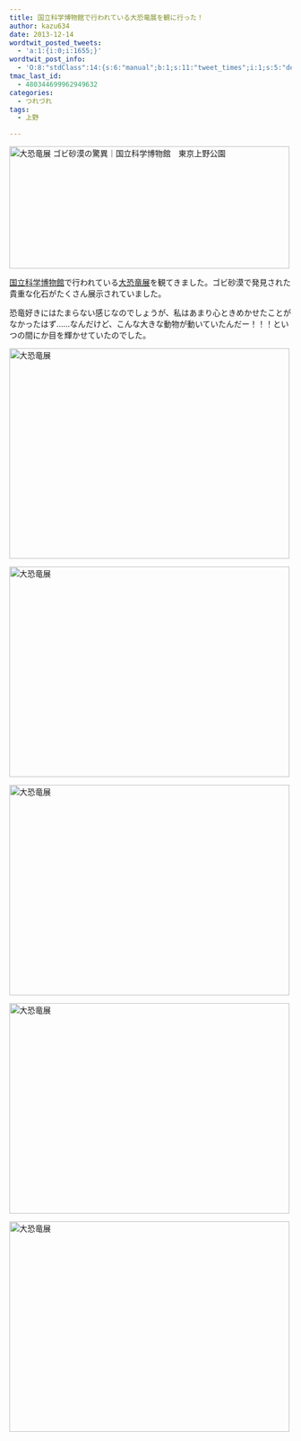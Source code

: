 ```yaml
---
title: 国立科学博物館で行われている大恐竜展を観に行った！
author: kazu634
date: 2013-12-14
wordtwit_posted_tweets:
  - 'a:1:{i:0;i:1655;}'
wordtwit_post_info:
  - 'O:8:"stdClass":14:{s:6:"manual";b:1;s:11:"tweet_times";i:1;s:5:"delay";s:1:"0";s:7:"enabled";s:1:"1";s:10:"separation";i:60;s:7:"version";s:5:"3.0.3";s:14:"tweet_template";s:111:"ブログに新しい記事を投稿したよ: 国立科学博物館で行われている大恐竜展 - [link] ";s:6:"status";i:2;s:6:"result";a:0:{}s:13:"tweet_counter";i:2;s:13:"tweet_log_ids";a:1:{i:0;i:1655;}s:9:"hash_tags";a:0:{}s:8:"accounts";a:1:{i:0;s:7:"kazu634";}s:4:"text";s:130:"ブログに新しい記事を投稿したよ: 国立科学博物館で行われている大恐竜展 - http://tinyurl.com/mepqjy9";}'
tmac_last_id:
  - 480344699962949632
categories:
  - つれづれ
tags:
  - 上野

---
```

<a href="http://daikyoryu.com/" onclick="__gaTracker('send', 'event', 'outbound-article', 'http://daikyoryu.com/', '');" title="大恐竜展 ゴビ砂漠の驚異｜国立科学博物館　東京上野公園 by Kazuhiro MUSASHI, on Flickr"><img class="aligncenter" alt="大恐竜展 ゴビ砂漠の驚異｜国立科学博物館　東京上野公園" src="http://farm4.staticflickr.com/3717/11366214433_b1aa8252d0.jpg" width="500" height="218" /></a>

<a href="http://www.kahaku.go.jp/" onclick="__gaTracker('send', 'event', 'outbound-article', 'http://www.kahaku.go.jp/', '国立科学博物館');" target="_blank">国立科学博物館</a>で行われている<a href="http://daikyoryu.com/" onclick="__gaTracker('send', 'event', 'outbound-article', 'http://daikyoryu.com/', '大恐竜展');" target="_blank">大恐竜展</a>を観てきました。ゴビ砂漠で発見された貴重な化石がたくさん展示されていました。

恐竜好きにはたまらない感じなのでしょうが、私はあまり心ときめかせたことがなかったはず……なんだけど、こんな大きな動物が動いていたんだー！！！といつの間にか目を輝かせていたのでした。

<a href="http://www.flickr.com/photos/42332031@N02/11027493306" onclick="__gaTracker('send', 'event', 'outbound-article', 'http://www.flickr.com/photos/42332031@N02/11027493306', '');" title="大恐竜展 by Kazuhiro MUSASHI, on Flickr"><img class="aligncenter" alt="大恐竜展" src="http://farm8.staticflickr.com/7358/11027493306_7f6b82282d.jpg" width="500" height="375" /></a>

<a href="http://www.flickr.com/photos/42332031@N02/11027536044" onclick="__gaTracker('send', 'event', 'outbound-article', 'http://www.flickr.com/photos/42332031@N02/11027536044', '');" title="大恐竜展 by Kazuhiro MUSASHI, on Flickr"><img class="aligncenter" alt="大恐竜展" src="http://farm4.staticflickr.com/3686/11027536044_eebfde7468.jpg" width="500" height="375" /></a>

<a href="http://www.flickr.com/photos/42332031@N02/11027468776" onclick="__gaTracker('send', 'event', 'outbound-article', 'http://www.flickr.com/photos/42332031@N02/11027468776', '');" title="大恐竜展 by Kazuhiro MUSASHI, on Flickr"><img class="aligncenter" alt="大恐竜展" src="http://farm3.staticflickr.com/2892/11027468776_fbc2bfdd64.jpg" width="500" height="375" /></a>

<a href="http://www.flickr.com/photos/42332031@N02/11027570803" onclick="__gaTracker('send', 'event', 'outbound-article', 'http://www.flickr.com/photos/42332031@N02/11027570803', '');" title="大恐竜展 by Kazuhiro MUSASHI, on Flickr"><img class="aligncenter" alt="大恐竜展" src="http://farm8.staticflickr.com/7352/11027570803_7789224783.jpg" width="500" height="375" /></a>

<a href="http://www.flickr.com/photos/42332031@N02/11027332535" onclick="__gaTracker('send', 'event', 'outbound-article', 'http://www.flickr.com/photos/42332031@N02/11027332535', '');" title="大恐竜展 by Kazuhiro MUSASHI, on Flickr"><img class="aligncenter" alt="大恐竜展" src="http://farm3.staticflickr.com/2869/11027332535_94985bf4eb.jpg" width="500" height="375" /></a>
